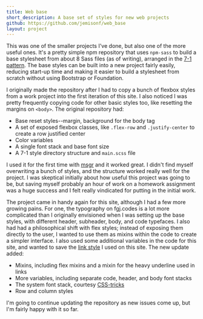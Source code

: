 ```yaml
---
title: Web base
short_description: A base set of styles for new web projects
github: https://github.com/jemisonf/web_base
layout: project
---
```


This was one of the smaller projects I've done, but also one of the more useful ones. It's a pretty simple npm repository that uses `npm-sass` to build a base stylesheet from about 8 Sass files (as of writing), arranged in the [7-1 pattern](https://sass-guidelin.es/#the-7-1-pattern). The base styles can be built into a new project fairly easily, reducing start-up time and making it easier to build a stylesheet from scratch without using Bootstrap or Foundation.

I originally made the repository after I had to copy a bunch of flexbox styles from a work project into the first iteration of this site. I also noticed I was pretty frequently copying code for other basic styles too, like resetting the margins on `<body>`. The original repository had:

* Base reset styles--margin, background for the body tag
* A set of exposed flexbox classes, like `.flex-row` and `.justify-center` to create a row justified center
* Color variables
* A single font stack and base font size
* A 7-1 style directory structure and `main.scss` file

I used it for the first time with [msgr](/projects/msgr) and it worked great. I didn't find myself overwriting a bunch of styles, and the structure worked really well for the project. I was skeptical initially about how useful this project was going to be, but saving myself probably an hour of work on a homework assignment was a huge success and I felt really vindicated for putting in the initial work.

The project came in handy again for this site, although I had a few more growing pains. For one, the typography on fgj.codes is a lot more complicated than I originally envisioned when I was setting up the base styles, with different header, subheader, body, and code typefaces. I also had had a philosophical shift with flex styles; instead of exposing them directly to the user, I wanted to use them as mixins within the code to create a simpler interface. I also used some additional variables in the code for this site, and wanted to save the [link style]() I used on this site. The new update added:

* Mixins, including flex mixins and a mixin for the heavy underline used in links
* More variables, including separate code, header, and body font stacks
* The system font stack, courtesy [CSS-tricks](https://css-tricks.com/snippets/css/system-font-stack/)
* Row and column styles 

I'm going to continue updating the repository as new issues come up, but I'm fairly happy with it so far.
